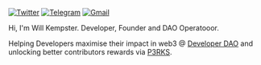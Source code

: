 [![Twitter](https://img.shields.io/badge/Twitter-%231DA1F2.svg?style=for-the-badge&logo=Twitter&logoColor=white)](https://twitter.com/kempsterrrr) [![Telegram](https://img.shields.io/badge/Telegram-2CA5E0?style=for-the-badge&logo=telegram&logoColor=white)](https://t.me/kempsterrrr)
[![Gmail](https://img.shields.io/badge/Gmail-D14836?style=for-the-badge&logo=gmail&logoColor=white)](mailto:will@kempsterrrr.xyz)

Hi, I'm Will Kempster. Developer, Founder and DAO Operatooor.

Helping Developers maximise their impact in web3 @ [Developer DAO](https://www.developerdao.com/) and unlocking better contributors rewards via [P3RKS](https://twitter.com/getp3rks).
